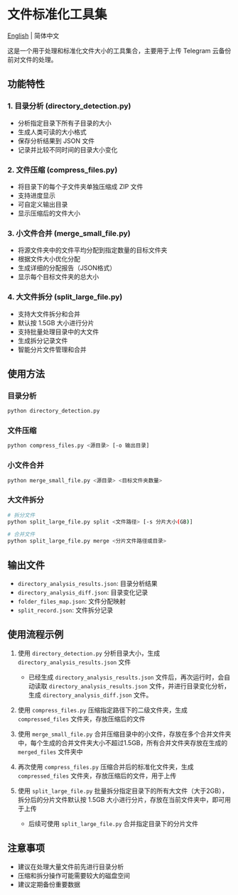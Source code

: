 # 文件标准化工具集

[English](README.md) | 简体中文

这是一个用于处理和标准化文件大小的工具集合，主要用于上传 Telegram 云备份前对文件的处理。

## 功能特性

### 1. 目录分析 (directory_detection.py)
- 分析指定目录下所有子目录的大小
- 生成人类可读的大小格式
- 保存分析结果到 JSON 文件
- 记录并比较不同时间的目录大小变化

### 2. 文件压缩 (compress_files.py)
- 将目录下的每个子文件夹单独压缩成 ZIP 文件
- 支持进度显示
- 可自定义输出目录
- 显示压缩后的文件大小

### 3. 小文件合并 (merge_small_file.py)
- 将源文件夹中的文件平均分配到指定数量的目标文件夹
- 根据文件大小优化分配
- 生成详细的分配报告（JSON格式）
- 显示每个目标文件夹的总大小

### 4. 大文件拆分 (split_large_file.py)
- 支持大文件拆分和合并
- 默认按 1.5GB 大小进行分片
- 支持批量处理目录中的大文件
- 生成拆分记录文件
- 智能分片文件管理和合并

## 使用方法

### 目录分析
```bash
python directory_detection.py
```

### 文件压缩
```bash
python compress_files.py <源目录> [-o 输出目录]
```

### 小文件合并
```bash
python merge_small_file.py <源目录> <目标文件夹数量>
```

### 大文件拆分
```bash
# 拆分文件
python split_large_file.py split <文件路径> [-s 分片大小(GB)]

# 合并文件
python split_large_file.py merge <分片文件路径或目录>
```

## 输出文件
- `directory_analysis_results.json`: 目录分析结果
- `directory_analysis_diff.json`: 目录变化记录
- `folder_files_map.json`: 文件分配映射
- `split_record.json`: 文件拆分记录

## 使用流程示例

1. 使用 `directory_detection.py` 分析目录大小，生成 `directory_analysis_results.json` 文件
    
    -  已经生成 `directory_analysis_results.json` 文件后，再次运行时，会自动读取 `directory_analysis_results.json` 文件，并进行目录变化分析，生成 `directory_analysis_diff.json` 文件。

2. 使用 `compress_files.py` 压缩指定路径下的二级文件夹，生成 `compressed_files` 文件夹，存放压缩后的文件

3. 使用 `merge_small_file.py` 合并压缩目录中的小文件，存放在多个合并文件夹中，每个生成的合并文件夹大小不超过1.5GB，所有合并文件夹存放在生成的 `merged_files` 文件夹中

4. 再次使用 `compress_files.py` 压缩合并后的标准化文件夹，生成 `compressed_files` 文件夹，存放压缩后的文件，用于上传

5. 使用 `split_large_file.py` 批量拆分指定目录下的所有大文件（大于2GB），拆分后的分片文件默认按 1.5GB 大小进行分片，存放在当前文件夹中，即可用于上传

    - 后续可使用 `split_large_file.py` 合并指定目录下的分片文件







## 注意事项
- 建议在处理大量文件前先进行目录分析
- 压缩和拆分操作可能需要较大的磁盘空间
- 建议定期备份重要数据
